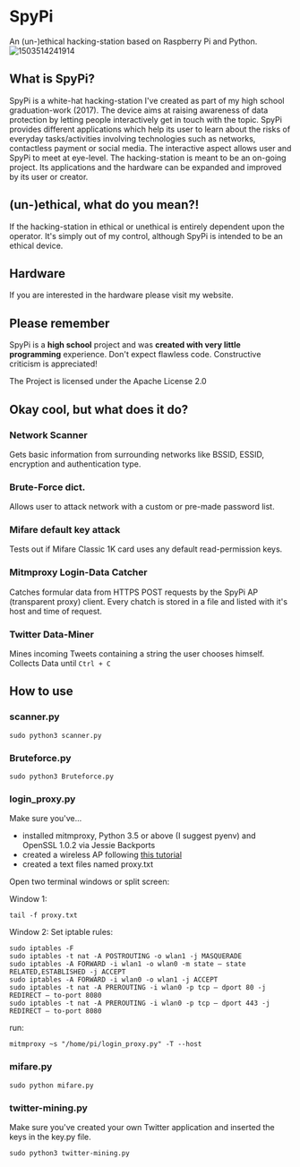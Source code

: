 # SpyPi
An (un-)ethical hacking-station based on Raspberry Pi and Python.
![1503514241914](https://user-images.githubusercontent.com/31287043/29633707-69c2e620-8847-11e7-989a-b9c80488df3d.jpg)
## What is SpyPi?
SpyPi is a white-hat hacking-station I've created as part of my high school graduation-work (2017). The device aims at raising awareness of data protection by letting people interactively get in touch with the topic. SpyPi provides different applications which help its user to learn about the risks of everyday tasks/activities involving technologies such as networks, contactless payment or social media. The interactive aspect allows user and SpyPi to meet at eye-level. The hacking-station is meant to be an on-going project. Its applications and the hardware can be expanded and improved by its user or creator.

## (un-)ethical, what do you mean?!
If the hacking-station in ethical or unethical is entirely dependent upon the operator. It's simply out of my control, although SpyPi is intended to be an ethical device.
## Hardware 
If you are interested in the hardware please visit my website.

## Please remember 
SpyPi is a **high school** project and was **created with very little programming** experience. Don't expect flawless code. Constructive criticism is appreciated!

The Project is licensed under the Apache License 2.0
## Okay cool, but what does it do?
### Network Scanner
Gets basic information from surrounding networks like BSSID, ESSID, encryption and authentication type.
### Brute-Force dict.
Allows user to attack network with a custom or pre-made password list.
### Mifare default key attack
Tests out if Mifare Classic 1K card uses any default read-permission keys.
### Mitmproxy Login-Data Catcher
Catches formular data from HTTPS POST requests by the SpyPi AP (transparent proxy) client. Every chatch is stored in a file and listed with it's host and time of request.
### Twitter Data-Miner
Mines incoming Tweets containing a string the user chooses himself. Collects Data until ```Ctrl + C```

## How to use
### scanner.py
```
sudo python3 scanner.py
```
### Bruteforce.py
```
sudo python3 Bruteforce.py
```
### login_proxy.py
Make sure you've... 
- installed mitmproxy, Python 3.5 or above (I suggest pyenv) and OpenSSL 1.0.2 via Jessie Backports
- created a wireless AP following [this tutorial](https://learn.adafruit.com/setting-up-a-raspberry-pi-as-a-wifi-access-point/overview) 
- created a text files named proxy.txt

Open two terminal windows or split screen:

Window 1:
```
tail -f proxy.txt
```
Window 2:
Set iptable rules:
```
sudo iptables -F
sudo iptables -t nat -A POSTROUTING -o wlan1 -j MASQUERADE
sudo iptables -A FORWARD -i wlan1 -o wlan0 -m state — state RELATED,ESTABLISHED -j ACCEPT
sudo iptables -A FORWARD -i wlan0 -o wlan1 -j ACCEPT
sudo iptables -t nat -A PREROUTING -i wlan0 -p tcp — dport 80 -j REDIRECT — to-port 8080
sudo iptables -t nat -A PREROUTING -i wlan0 -p tcp — dport 443 -j REDIRECT — to-port 8080
```
run:
```
mitmproxy ~s "/home/pi/login_proxy.py" -T --host
```
### mifare.py
```
sudo python mifare.py
```
### twitter-mining.py
Make sure you've created your own Twitter application and inserted the keys in the key.py file.
```
sudo python3 twitter-mining.py
```
